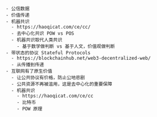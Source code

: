     - 公信数据
    - 价值传递
    - 机器共识
      - https://haoqicat.com/ce/cc/
      - 去中心化共识 POW vs POS
      - 机器共识取代人类共识
        - 基于数学做判断 vs 基于人文，价值观做判断
    - 带状态的协议 Stateful Protocols
      - https://blockchainhub.net/web3-decentralized-web/
      - 从传播到传递
    - 互联网有了原生价值
      - 让公共协议有价格，防止公地悲剧
      - 公共资源不再被滥用，这是去中心化的重要保障
      - 机器共识
        - https://haoqicat.com/ce/cc
        - 比特币
        - POW 原理
